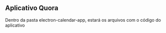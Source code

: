 ## Aplicativo Quora

Dentro da pasta electron-calendar-app, estará os arquivos com o código do aplicativo
